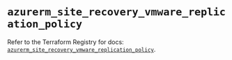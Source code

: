 # `azurerm_site_recovery_vmware_replication_policy`

Refer to the Terraform Registry for docs: [`azurerm_site_recovery_vmware_replication_policy`](https://registry.terraform.io/providers/hashicorp/azurerm/4.33.0/docs/resources/site_recovery_vmware_replication_policy).
